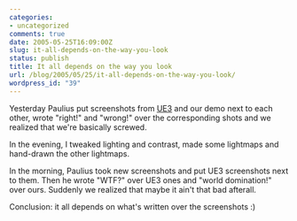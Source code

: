 ```yaml
---
categories:
- uncategorized
comments: true
date: 2005-05-25T16:09:00Z
slug: it-all-depends-on-the-way-you-look
status: publish
title: It all depends on the way you look
url: /blog/2005/05/25/it-all-depends-on-the-way-you-look/
wordpress_id: "39"
---
```


Yesterday Paulius put screenshots from [UE3](http://unrealtechnology.com/html/technology/ue30.shtml) and our demo next to each other, wrote "right!" and "wrong!" over the corresponding shots and we realized that we're basically screwed.

In the evening, I tweaked lighting and contrast, made some lightmaps and hand-drawn the other lightmaps.

In the morning, Paulius took new screenshots and put UE3 screenshots next to them. Then he wrote "WTF?" over UE3 ones and "world domination!" over ours. Suddenly we realized that maybe it ain't that bad afterall.

Conclusion: it all depends on what's written over the screenshots :)

